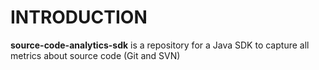 # INTRODUCTION
__source-code-analytics-sdk__ is a repository for a Java SDK to capture all metrics about source code (Git and SVN)
